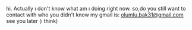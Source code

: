 hi.
Actually ı don't know what am ı doing right now.
so,do you still want to contact with who you didn't know
my gmail is: olumlu.bak31@gmail.com
see you later (ı think)

